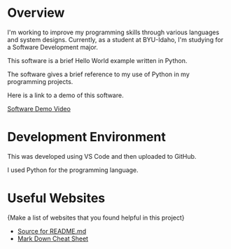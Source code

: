 # Overview

I'm working to improve my programming skills through various languages and system designs. Currently, as a student at BYU-Idaho, I'm studying for a Software Development major.

This software is a brief Hello World example written in Python.

The software gives a brief reference to my use of Python in my programming projects.

Here is a link to a demo of this software.

[Software Demo Video](http://youtube.link.goes.here)

# Development Environment

This was developed using VS Code and then uploaded to GitHub.

I used Python for the programming language.

# Useful Websites

{Make a list of websites that you found helpful in this project}
* [Source for README.md](https://byui-cse.github.io/cse310-course/modules/psp/README.md)
* [Mark Down Cheat Sheet](https://www.markdownguide.org/cheat-sheet/)

